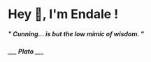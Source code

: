 <h1 title="head"> Hey 👋, I'm Endale !</h1>

**<h5><i>" Cunning... is but the low mimic of wisdom. "</i></h5>**

*<b>___ Plato ___</b>*
